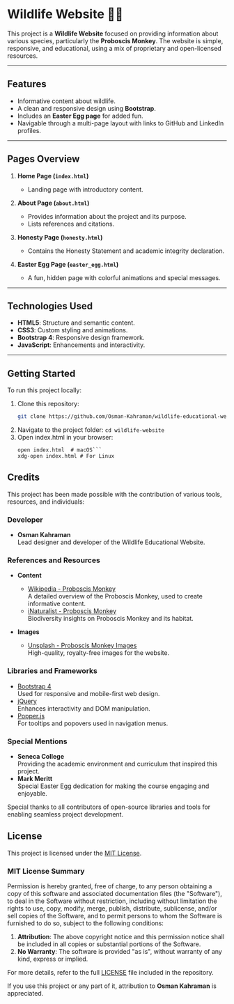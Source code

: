 # Wildlife Website 🌿🐒

This project is a **Wildlife Website** focused on providing information about various species, particularly the **Proboscis Monkey**. The website is simple, responsive, and educational, using a mix of proprietary and open-licensed resources.

---

## Features
- Informative content about wildlife.
- A clean and responsive design using **Bootstrap**.
- Includes an **Easter Egg page** for added fun.
- Navigable through a multi-page layout with links to GitHub and LinkedIn profiles.

---

## Pages Overview
1. **Home Page (`index.html`)**
   - Landing page with introductory content.

2. **About Page (`about.html`)**
   - Provides information about the project and its purpose.
   - Lists references and citations.

3. **Honesty Page (`honesty.html`)**
   - Contains the Honesty Statement and academic integrity declaration.

4. **Easter Egg Page (`easter_egg.html`)**
   - A fun, hidden page with colorful animations and special messages.

---

## Technologies Used
- **HTML5**: Structure and semantic content.
- **CSS3**: Custom styling and animations.
- **Bootstrap 4**: Responsive design framework.
- **JavaScript**: Enhancements and interactivity.

---

## Getting Started
To run this project locally:
1. Clone this repository:
   ```bash
   git clone https://github.com/Osman-Kahraman/wildlife-educational-website.git```
2. Navigate to the project folder:
   ```cd wildlife-website```
3. Open index.html in your browser:
   ```start index.html # Windows
   open index.html  # macOS```
   xdg-open index.html # For Linux
## Credits
This project has been made possible with the contribution of various tools, resources, and individuals:

### Developer
- **Osman Kahraman**  
  Lead designer and developer of the Wildlife Educational Website.  

### References and Resources
- **Content**  
  - [Wikipedia - Proboscis Monkey](https://en.wikipedia.org/wiki/Proboscis_monkey)  
    A detailed overview of the Proboscis Monkey, used to create informative content.  
  - [iNaturalist - Proboscis Monkey](https://www.inaturalist.org/taxa/43538-Nasalis-larvatus)  
    Biodiversity insights on Proboscis Monkey and its habitat.  

- **Images**  
  - [Unsplash - Proboscis Monkey Images](https://unsplash.com/s/photos/proboscis-monkey)  
    High-quality, royalty-free images for the website.  

### Libraries and Frameworks
- [Bootstrap 4](https://getbootstrap.com/docs/4.0/getting-started/introduction/)  
  Used for responsive and mobile-first web design.  
- [jQuery](https://jquery.com/)  
  Enhances interactivity and DOM manipulation.  
- [Popper.js](https://popper.js.org/)  
  For tooltips and popovers used in navigation menus.  

### Special Mentions
- **Seneca College**  
  Providing the academic environment and curriculum that inspired this project.  
- **Mark Meritt**  
  Special Easter Egg dedication for making the course engaging and enjoyable.  

Special thanks to all contributors of open-source libraries and tools for enabling seamless project development.

## License
This project is licensed under the [MIT License](LICENSE).  

### MIT License Summary
Permission is hereby granted, free of charge, to any person obtaining a copy of this software and associated documentation files (the "Software"), to deal in the Software without restriction, including without limitation the rights to use, copy, modify, merge, publish, distribute, sublicense, and/or sell copies of the Software, and to permit persons to whom the Software is furnished to do so, subject to the following conditions:

1. **Attribution**: The above copyright notice and this permission notice shall be included in all copies or substantial portions of the Software.  
2. **No Warranty**: The software is provided "as is", without warranty of any kind, express or implied.  

For more details, refer to the full [LICENSE](LICENSE) file included in the repository.  

If you use this project or any part of it, attribution to **Osman Kahraman** is appreciated. 
